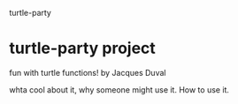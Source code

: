 turtle-party 
# turtle-party project
fun with turtle functions!
by Jacques Duval

whta cool about it, why someone might use it. How to use it.
